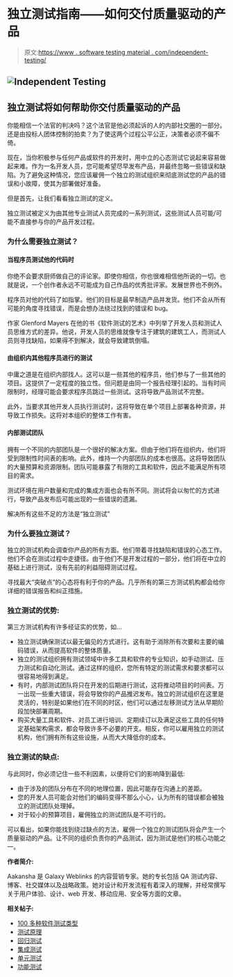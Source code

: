 # 独立测试指南——如何交付质量驱动的产品

> 原文:[https://www . software testing material . com/independent-testing/](https://www.softwaretestingmaterial.com/independent-testing/)

## ![Independent Testing](../Images/eed5b306681166f61dde11232d9153ff.png)

## **独立测试将如何帮助你交付质量驱动的产品**

你能相信一个法官的判决吗？这个法官是他必须起诉的人的内部社交圈的一部分。还是由投标人团体控制的拍卖？为了使这两个过程公平公正，决策者必须不偏不倚。

现在，当你积极参与任何产品或软件的开发时，用中立的心态测试它说起来容易做起来难。作为一名开发人员，您可能希望尽早发布产品，并最终忽略一些错误和缺陷。为了避免这种情况，您应该雇佣一个独立的测试组织来彻底测试您的产品的错误和小故障，使其为部署做好准备。

但是首先，让我们看看独立测试的定义。

独立测试被定义为由其他专业测试人员完成的一系列测试，这些测试人员可能/可能不直接参与你的产品开发过程。

### 为什么需要独立测试？

#### 当程序员测试他的代码时

你绝不会要求厨师做自己的评论家。即使你相信，你也很难相信他所说的一切。也就是说，一个创作者永远不可能成为自己作品的优秀批评家。发展世界也不例外。

程序员对他的代码了如指掌。他们的目标是最早制造产品并发货。他们不会从所有可能的角度寻找错误，而是会想办法绕过找到的错误和 bug。

作家 Glenford Mayers 在他的书《软件测试的艺术》中列举了开发人员和测试人员思维方式的差异。他说，开发人员的思维就像专注于建筑的建筑工人，而测试人员则寻找缺陷，如果得不到解决，就会导致建筑倒塌。

#### **由组织内其他程序员进行的测试**

中庸之道是在组织内部找人。这可以是一些其他的程序员，他们参与了一些其他的项目。这提供了一定程度的独立性。但问题是由同一个报告经理引起的。当有时间限制时，经理可能会要求程序员跳过一些测试。这将导致产品测试不完整。

此外，当要求其他开发人员执行测试时，这将导致在单个项目上部署各种资源，并导致工作损失。这将对本组织的整体工作有害。

#### **内部测试团队**

拥有一个不同的内部团队是一个很好的解决方案。但由于他们将在组织内，他们将受到限制性时间表的影响。此外，维持一个内部团队的成本也很高。这将导致团队的大量预算和资源限制。团队可能暴露了有限的工具和软件，因此不能满足所有项目的需求。

测试环境在用户数量和完成的集成方面也会有所不同。测试将会以匆忙的方式进行，导致产品发布后可能出现的一些错误的遗漏。

解决所有这些不足的方法是“独立测试”

### **为什么要独立测试？**

独立的测试机构会调查你产品的所有方面。他们带着寻找缺陷和错误的心态工作。他们不会在测试过程中走捷径。由于他们不是开发过程的一部分，他们将在中立的基础上进行测试，没有先前的利益阻碍测试过程。

寻找最大“突破点”的心态将有利于你的产品。几乎所有的第三方测试机构都会给你详细的错误报告和纠正措施。

### **独立测试的优势:**

第三方测试机构有许多经证实的优势，如…

*   独立测试确保测试以最无偏见的方式进行。这有助于消除所有次要和主要的编码错误，从而提高软件的整体质量。
*   独立的测试组织拥有测试领域中许多工具和软件的专业知识，如手动测试、压力测试和自动化测试。通过这样的组织，您所有特定的测试需求和要求都可以很容易地得到满足。
*   有时，内部测试团队将只在开发的后期进行测试，这将推动项目的时间表。万一出现一些重大错误，将会导致你的产品推迟发布。独立的测试组织在这里是灵活的，特别是如果他们在不同的时区，他们可以通过左移测试方法从早期阶段加快部署周期。
*   购买大量工具和软件、对员工进行培训、定期续订以及满足这些工具的任何特定基础架构需求，都会导致许多不必要的开支。相反，你可以雇用独立的测试机构，他们拥有所有这些设施，从而大大降低你的成本。

### **独立测试的缺点:**

与此同时，你必须记住一些不利因素，以便将它们的影响降到最低:

*   由于涉及的团队分布在不同的地理位置，因此可能存在沟通上的差距。
*   您的开发人员可能会对他们的编码变得不那么小心，认为所有的错误都会被独立的测试团队处理掉。
*   对于较小的预算项目，雇佣独立的测试团队是不可行的。

可以看出，如果你能找到绕过缺点的方法，雇佣一个独立的测试团队将会产生一个质量驱动的产品。让不同的组织负责你的产品测试，因为测试是他们的核心功能之一。

**作者简介:**

Aakansha 是 Galaxy Weblinks 的内容营销专家。她的专长包括 QA 测试内容、博客、社交媒体以及战略政策。她对设计和开发流程有着深入的理解，并经常撰写关于用户体验、设计、web 开发、移动应用、安全等方面的文章。

**相关帖子:**

*   [100 多种软件测试类型](https://www.softwaretestingmaterial.com/types-of-software-testing/)
*   [测试原理](https://www.softwaretestingmaterial.com/principles-of-software-testing-2/)
*   [回归测试](https://www.softwaretestingmaterial.com/regression-testing/)
*   [集成测试](https://www.softwaretestingmaterial.com/integration-testing/)
*   [单元测试](https://www.softwaretestingmaterial.com/unit-testing/)
*   [功能测试](https://www.softwaretestingmaterial.com/functional-testing/)